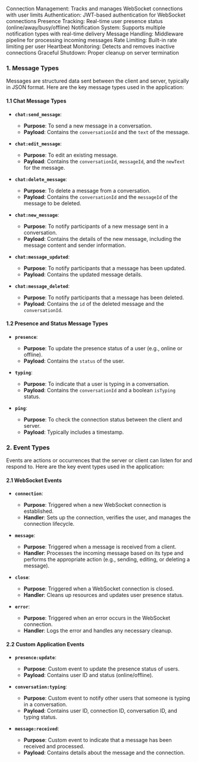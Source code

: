 
Connection Management: Tracks and manages WebSocket connections with user limits
Authentication: JWT-based authentication for WebSocket connections
Presence Tracking: Real-time user presence status (online/away/busy/offline)
Notification System: Supports multiple notification types with real-time delivery
Message Handling: Middleware pipeline for processing incoming messages
Rate Limiting: Built-in rate limiting per user
Heartbeat Monitoring: Detects and removes inactive connections
Graceful Shutdown: Proper cleanup on server termination

### **1. Message Types**

Messages are structured data sent between the client and server, typically in JSON format. Here are the key message types used in the application:

#### **1.1 Chat Message Types**
- **`chat:send_message`**: 
  - **Purpose**: To send a new message in a conversation.
  - **Payload**: Contains the `conversationId` and the `text` of the message.
  
- **`chat:edit_message`**: 
  - **Purpose**: To edit an existing message.
  - **Payload**: Contains the `conversationId`, `messageId`, and the `newText` for the message.

- **`chat:delete_message`**: 
  - **Purpose**: To delete a message from a conversation.
  - **Payload**: Contains the `conversationId` and the `messageId` of the message to be deleted.

- **`chat:new_message`**: 
  - **Purpose**: To notify participants of a new message sent in a conversation.
  - **Payload**: Contains the details of the new message, including the message content and sender information.

- **`chat:message_updated`**: 
  - **Purpose**: To notify participants that a message has been updated.
  - **Payload**: Contains the updated message details.

- **`chat:message_deleted`**: 
  - **Purpose**: To notify participants that a message has been deleted.
  - **Payload**: Contains the `id` of the deleted message and the `conversationId`.

#### **1.2 Presence and Status Message Types**
- **`presence`**: 
  - **Purpose**: To update the presence status of a user (e.g., online or offline).
  - **Payload**: Contains the `status` of the user.

- **`typing`**: 
  - **Purpose**: To indicate that a user is typing in a conversation.
  - **Payload**: Contains the `conversationId` and a boolean `isTyping` status.

- **`ping`**: 
  - **Purpose**: To check the connection status between the client and server.
  - **Payload**: Typically includes a timestamp.

### **2. Event Types**

Events are actions or occurrences that the server or client can listen for and respond to. Here are the key event types used in the application:

#### **2.1 WebSocket Events**
- **`connection`**: 
  - **Purpose**: Triggered when a new WebSocket connection is established.
  - **Handler**: Sets up the connection, verifies the user, and manages the connection lifecycle.

- **`message`**: 
  - **Purpose**: Triggered when a message is received from a client.
  - **Handler**: Processes the incoming message based on its type and performs the appropriate action (e.g., sending, editing, or deleting a message).

- **`close`**: 
  - **Purpose**: Triggered when a WebSocket connection is closed.
  - **Handler**: Cleans up resources and updates user presence status.

- **`error`**: 
  - **Purpose**: Triggered when an error occurs in the WebSocket connection.
  - **Handler**: Logs the error and handles any necessary cleanup.

#### **2.2 Custom Application Events**
- **`presence:update`**: 
  - **Purpose**: Custom event to update the presence status of users.
  - **Payload**: Contains user ID and status (online/offline).

- **`conversation:typing`**: 
  - **Purpose**: Custom event to notify other users that someone is typing in a conversation.
  - **Payload**: Contains user ID, connection ID, conversation ID, and typing status.

- **`message:received`**: 
  - **Purpose**: Custom event to indicate that a message has been received and processed.
  - **Payload**: Contains details about the message and the connection.


